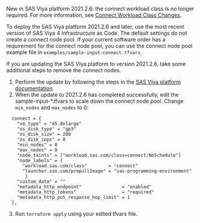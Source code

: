 New in SAS Viya platform 2021.2.6: the connect workload class is no longer required. For more information, see [Connect Workload Class Changes](https://documentation.sas.com/?cdcId=itopscdc&cdcVersion=v_026&docsetId=itopswn&docsetTarget=n0jh2fbifqgoksn1uou9p2zgbzdy.htm#p15778dvqwzjtgn1e95nq9v0y1wv).

To deploy the SAS Viya platform 2021.2.6 and later, use the most recent version of SAS Viya 4 Infrastructure as Code. The default settings do not create a connect node pool. If your current software order has a requirement for the connect node pool, you can use the connect node pool example file in `examples/sample-input-connect.tfvars`.

If you are updating the SAS Viya platform to version 2021.2.6, take some additional steps to remove the connect nodes.

1.	Perform the update by following the steps in the [SAS Viya platform documentation](https://documentation.sas.com/?cdcId=itopscdc&cdcVersion=default&docsetId=k8sag&docsetTarget=p043aa4ghwwom6n1beyfifdgkve7.htm).
2.	When the update to 2021.2.6 has completed successfully, edit the sample-input-*.tfvars to scale down the connect node pool. Change `min_nodes` and `max_nodes` to 0:
```
  connect = {
    "vm_type" = "m5.8xlarge"
    "os_disk_type" = "gp3"
    "os_disk_size" = 200
    "os_disk_iops" = 0
    "min_nodes" = 0
    "max_nodes" = 0
    "node_taints" = ["workload.sas.com/class=connect:NoSchedule"]
    "node_labels" = {
      "workload.sas.com/class"        = "connect"
      "launcher.sas.com/prepullImage" = "sas-programming-environment"
       }
    "custom_data" = ""
    "metadata_http_endpoint"               = "enabled"
    "metadata_http_tokens"                 = "required"
    "metadata_http_put_response_hop_limit" = 1
  },
```
3. Run `terraform apply` using your edited tfvars file.

